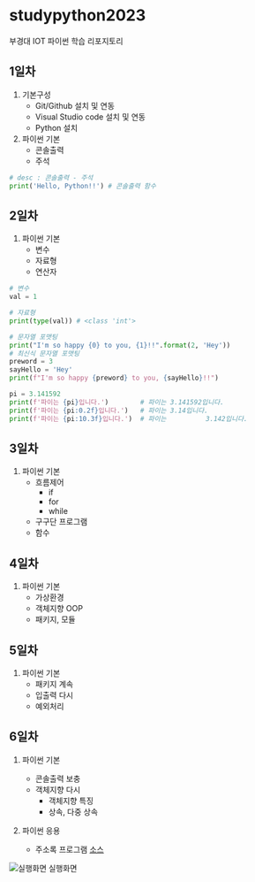 # studypython2023
부경대 IOT 파이썬 학습 리포지토리

## 1일차
1. 기본구성
     - Git/Github 설치 및 연동
    - Visual Studio code 설치 및 연동
    - Python 설치
2. 파이썬 기본
    - 콘솔출력
    - 주석

```python
# desc : 콘솔출력 - 주석 
print('Hello, Python!!') # 콘솔출력 함수
```

## 2일차
1. 파이썬 기본
    - 변수
    - 자료형
    - 연산자

```python
# 변수
val = 1

# 자료형
print(type(val)) # <class 'int'>

# 문자열 포맷팅
print("I'm so happy {0} to you, {1}!!".format(2, 'Hey'))
# 최신식 문자열 포맷팅
preword = 3
sayHello = 'Hey'
print(f"I'm so happy {preword} to you, {sayHello}!!")

pi = 3.141592
print(f'파이는 {pi}입니다.')        # 파이는 3.141592입니다.
print(f'파이는 {pi:0.2f}입니다.')   # 파이는 3.14입니다.
print(f'파이는 {pi:10.3f}입니다.')  # 파이는          3.142입니다.
```

## 3일차
1. 파이썬 기본
    - 흐름제어  
        - if
        - for
        - while
    - 구구단 프로그램
    - 함수


## 4일차
1. 파이썬  기본
    - 가상환경
    - 객체지향 OOP
    - 패키지, 모듈
    
## 5일차
1. 파이썬 기본
    - 패키지 계속
    - 입출력 다시  
    - 예외처리

## 6일차
1. 파이썬 기본
    - 콘솔출력 보충
    - 객체지향 다시
        - 객체지향 특징
        - 상속, 다중 상속

2. 파이썬 응용
    - 주소록 프로그램 [소스](https://github.com/KOOJAIN/studypython2023/edit/main/README.md)

![실행화면](https://github.com/KOOJAIN/studypython2023/blob/main/images/address.app.png?raw=true)
실행화면
